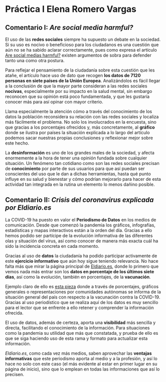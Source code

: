 # Práctica I Elena Romero Vargas

## Comentario I: *Are social media harmful?*

El uso de las **redes sociales** siempre ha supuesto un debate en la sociedad. Si su uso es nocivo o beneficioso para los ciudadanos es una cuestión que aún no se ha sabido aclarar correctamente, pues como expresa el artículo [Are social medias harmful?](https://trescaproject.eu/2021/10/07/are-social-media-harmful-yes-say-most-europeans-but-its-complicated/) existen argumentos de sobra para defender tanto una como otra postura. 

Para reflejar el pensamiento de la ciudadanía sobre esta cuestión que les atañe, el artículo hace uso de dato que recogen **los datos de 7120 personas en siete países de la Unión Europea**. Analizándolos es fácil llegar a la conclusión de que la mayor parte consideran a las redes sociales **nocivas**, especialmente por su impacto en la salud mental, sin embargo reconocen que su opinión está poco fundamentada, y que les gustaría conocer más para así opinar con mayor criterio. 

Llama especialmente la atención cómo a través del conocimiento de los datos la población reconsidera su relación con las redes sociales y localiza más fácilmente el problema. No solo los involucrados en la encuesta, sino que gracias a los porcentajes ofrecidos y, más concretamente, al **gráfico** donde se ilustra por países la situación explicada a lo largo del artículo podemos sacar nuestras propias conclusiones y reflexionar mejor sobre este hecho. 

La **desinformación** es uno de los grandes males de la sociedad, y afecta enormemente a la hora de tener una opinión fundada sobre cualquier situación. Un fenómeno tan cotidiano como son las redes sociales precisan de **conocimiento** por parte de sus usuarios para que así puedan ser conscientes del uso que le dan a dichas herramientas, hasta qué punto influye en su salud y bienestar y cómo podrían mejorarlo para hacer de esta actividad tan integrada en la rutina un elemento lo menos dañino posible. 




## Comentario II: *Crisis del coronavirus explicada por Eldiario.es*

La COVID-19 ha puesto en valor el **Periodismo de Datos** en los medios de comunicación. Desde que comenzó la pandemia los gráficos, infografías, estadísticas y mapas interactivos están a la orden del día. Gracias a ello hemos podido ser partícipe de la evolución informativa de las diferentes olas y situación del virus, así como conocer de manera más exacta cuál ha sido la incidencia concreta en cada momento. 

Gracias al uso de **datos** la ciudadanía ha podido participar activamente de este **ejercicio informativo** que aún hoy sigue teniendo relevancia. No hace falta más que mirar la página principal de [Eldiario.es](https://www.eldiario.es/), donde lo primero que vemos nada más entrar son los **datos en porcentaje de los últimos siete días**, así como la evolución, también en porcentajes, de la **vacunación**. 

Ejemplo claro de ello es [esta pieza](https://www.eldiario.es/sociedad/vacuna-covid-mapas-graficos-proceso-vacunacion-espana-mundo-febrero-18_1_6782953.html) donde a través de porcentajes, gráficos generales o representaciones por comunidades autónomas se informa de la situación general del país con respecto a la vacunación contra la COVID-19. Gracias al uso periodístico que se realiza aquí de los datos es muy sencillo para el lector que se enfrente a ello retener y comprender la información ofrecida. 

El uso de datos, además de certeza, aporta una **visibilidad** más sencilla y directa, facilitando el conocimiento de la información. Para situaciones como la pandemia su utilidad que más que constatada, y prueba de ello es que se siga haciendo uso de esta rama y formato para actualizar esta información. 

*Eldiario.es*, como cada vez más medios, saben aprovechar las **ventajas informativas** que este periodismo aporta al medio y a la profesión, y así lo hace no solo con este caso (el más evidente al estar en primer lugar en su página de inicio), sino que lo emplean en todas las informaciones que así lo precisen. 
